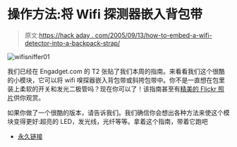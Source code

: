 # 操作方法:将 Wifi 探测器嵌入背包带

> 原文:[https://hack aday . com/2005/09/13/how-to-embed-a-wifi-detector-into-a-backpack-strap/](https://hackaday.com/2005/09/13/how-to-embed-a-wifi-detector-into-a-backpack-strap/)

![wifisniffer01](../Images/a05ed238e95376a2cb525a9b37993615.png)

我们已经在 Engadget.com 的 T2 张贴了我们本周的指南。来看看我们这个很酷的小模块，它可以将 wifi 嗅探器嵌入背包带或斜挎包带中。你不是一直想在包里装上柔软的开关和发光二极管吗？现在你可以了！该指南甚至有[精美的 Flickr 照片](http://www.flickr.com/photos/fbz_hack_a_day/43021771/in/set-941890/)供你观赏。

如果你做了一个很酷的版本，请告诉我们。我们确信你会想出各种方法来使这个模块变得更好:超亮的 LED，发光线，光纤等等。拿着这个指南，带着它跑吧

*   [永久链接](http://www.engadget.com/entry/1234000953058578/)